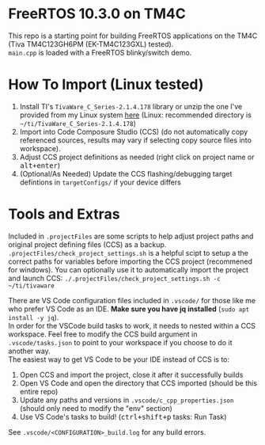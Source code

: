 # FreeRTOS 10.3.0 on TM4C

This repo is a starting point for building FreeRTOS applications on the TM4C (Tiva TM4C123GH6PM (EK-TM4C123GXL) tested).  
`main.cpp` is loaded with a FreeRTOS blinky/switch demo.  

# How To Import (Linux tested)

1. Install TI's `TivaWare_C_Series-2.1.4.178` library or unzip the one I've provided from my Linux system [here](https://drive.google.com/file/d/1_NxkyTxaSYqtyggAIKByv2DX5U_bKC-H/view?usp=sharing) (Linux: recommended directory is `~/ti/TivaWare_C_Series-2.1.4.178`)
2. Import into Code Composure Studio (CCS) (do not automatically copy referenced sources, results may vary if selecting copy source files into workspace).
3. Adjust CCS project definitions as needed (right click on project name or <kbd>alt+enter</kbd>)
4. (Optional/As Needed) Update the CCS flashing/debugging target defintions in `targetConfigs/` if your device differs

# Tools and Extras

Included in `.projectFiles` are some scripts to help adjust project paths and original project defining files (CCS) as a backup.  
`.projectFiles/check_project_settings.sh` is a helpful scipt to setup a the correct paths for variables before importing the CCS project (recommened for windows). You can optionally use it to automatically import the project and launch CCS: `./.projectFiles/check_project_settings.sh -c ~/ti/tivaware`  

There are VS Code configuration files included in `.vscode/` for those like me who prefer VS Code as an IDE. **Make sure you have jq installed** (`sudo apt install -y jq`).  
In order for the VSCode build tasks to work, it needs to nested within a CCS workspace. Feel free to modify the CCS build argument in `.vscode/tasks.json` to point to your workspace if you choose to do it another way.  
The easiest way to get VS Code to be your IDE instead of CCS is to:  
1. Open CCS and import the project, close it after it successfully builds
2. Open VS Code and open the directory that CCS imported (should be this entire repo)
3. Update any paths and versions in `.vscode/c_cpp_properties.json` (should only need to modify the "env" section)
4. Use VS Code's tasks to build! (<kbd>ctrl+shift+p</kbd> tasks: Run Task)

See `.vscode/<CONFIGURATION>_build.log` for any build errors.
